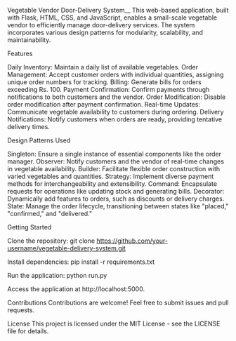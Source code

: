 Vegetable Vendor Door-Delivery System__ This web-based application, built with Flask, HTML, CSS, and JavaScript, enables a small-scale vegetable vendor to efficiently manage door-delivery services. The system incorporates various design patterns for modularity, scalability, and maintainability.

Features

Daily Inventory: Maintain a daily list of available vegetables. Order Management: Accept customer orders with individual quantities, assigning unique order numbers for tracking. Billing: Generate bills for orders exceeding Rs. 100. Payment Confirmation: Confirm payments through notifications to both customers and the vendor. Order Modification: Disable order modification after payment confirmation. Real-time Updates: Communicate vegetable availability to customers during ordering. Delivery Notifications: Notify customers when orders are ready, providing tentative delivery times.

Design Patterns Used

Singleton: Ensure a single instance of essential components like the order manager. Observer: Notify customers and the vendor of real-time changes in vegetable availability. Builder: Facilitate flexible order construction with varied vegetables and quantities. Strategy: Implement diverse payment methods for interchangeability and extensibility. Command: Encapsulate requests for operations like updating stock and generating bills. Decorator: Dynamically add features to orders, such as discounts or delivery charges. State: Manage the order lifecycle, transitioning between states like "placed," "confirmed," and "delivered."

Getting Started

Clone the repository: git clone https://github.com/your-username/vegetable-delivery-system.git

Install dependencies: pip install -r requirements.txt

Run the application: python run.py

Access the application at http://localhost:5000.

Contributions Contributions are welcome! Feel free to submit issues and pull requests.

License This project is licensed under the MIT License - see the LICENSE file for details.
